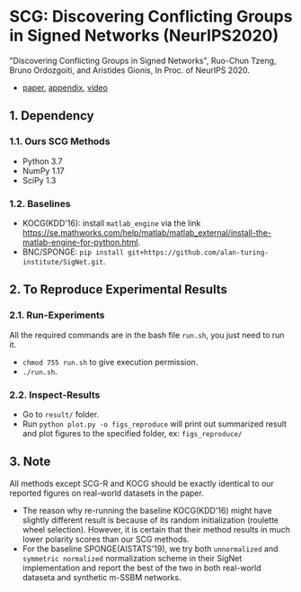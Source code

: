 # SCG: Discovering Conflicting Groups in Signed Networks (NeurIPS2020)
"Discovering Conflicting Groups in Signed Networks", Ruo-Chun Tzeng, Bruno Ordozgoiti, and Aristides Gionis, In Proc. of NeurIPS 2020.
 * [paper](https://proceedings.neurips.cc/paper/2020/file/7cc538b1337957dae283c30ad46def38-Paper.pdf), [appendix](https://proceedings.neurips.cc/paper/2020/file/7cc538b1337957dae283c30ad46def38-Supplemental.pdf), [video](https://youtu.be/xDCjBeS5uHc)

## 1. Dependency

### 1.1. Ours SCG Methods
 * Python 3.7
 * NumPy 1.17
 * SciPy 1.3

### 1.2. Baselines
 * KOCG(KDD'16): install `matlab_engine` via the link https://se.mathworks.com/help/matlab/matlab_external/install-the-matlab-engine-for-python.html.
 * BNC/SPONGE: `pip install git+https://github.com/alan-turing-institute/SigNet.git`.

## 2. To Reproduce Experimental Results

### 2.1. Run-Experiments
All the required commands are in the bash file `run.sh`, you just need to run it.
 * `chmod 755 run.sh` to give execution permission.
 * `./run.sh`.

### 2.2. Inspect-Results
 * Go to `result/` folder.
 * Run `python plot.py -o figs_reproduce` will print out summarized result and plot figures to the specified folder, ex: `figs_reproduce/`

## 3. Note
All methods except SCG-R and KOCG should be exactly identical to our reported figures on real-world datasets in the paper.
 * The reason why re-running the baseline KOCG(KDD'16) might have slightly different result is because of its random initialization (roulette wheel selection). However, it is certain that their method results in much lower polarity scores than our SCG methods.
 * For the baseline SPONGE(AISTATS'19), we try both `unnormalized` and `symmetric normalized` normalization scheme in their SigNet implementation and report the best of the two in both real-world dataseta and synthetic m-SSBM networks.
